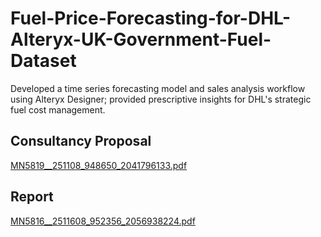 # Fuel-Price-Forecasting-for-DHL-Alteryx-UK-Government-Fuel-Dataset
Developed a time series forecasting model and sales analysis workflow using Alteryx Designer; provided prescriptive insights for DHL's strategic fuel cost management.  
## Consultancy Proposal
[MN5819__251108_948650_2041796133.pdf](https://github.com/user-attachments/files/21050374/MN5819__251108_948650_2041796133.pdf)
## Report 
[MN5816__2511608_952356_2056938224.pdf](https://github.com/user-attachments/files/21050363/MN5816__2511608_952356_2056938224.pdf)
